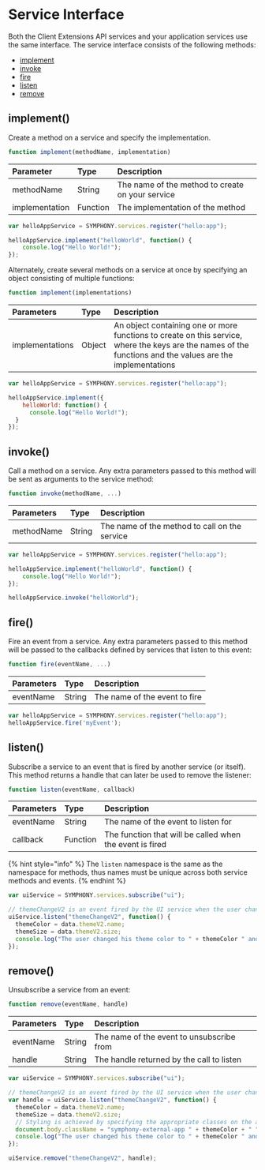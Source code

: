 # Service Interface

Both the Client Extensions API services and your application services use the same interface. The service interface consists of the following methods:

* [implement](service-interface.md#implement)
* [invoke](service-interface.md#invoke)
* [fire](service-interface.md#fire)
* [listen](service-interface.md#listen)
* [remove](service-interface.md#remove)

## implement\(\)

Create a method on a service and specify the implementation.

```javascript
function implement(methodName, implementation)
```

| Parameter | Type | Description |
| :--- | :--- | :--- |
| methodName | String | The name of the method to create on your service |
| implementation | Function | The implementation of the method |

```javascript
var helloAppService = SYMPHONY.services.register("hello:app");

helloAppService.implement("helloWorld", function() {
    console.log("Hello World!");
});
```

Alternately, create several methods on a service at once by specifying an object consisting of multiple functions:

```javascript
function implement(implementations)
```

| Parameters | Type | Description |
| :--- | :--- | :--- |
| implementations | Object | An object containing one or more functions to create on this service, where the keys are the names of the functions and the values are the implementations |

```javascript
var helloAppService = SYMPHONY.services.register("hello:app");

helloAppService.implement({
    helloWorld: function() {
      console.log("Hello World!");
  }
});
```

## invoke\(\)

Call a method on a service. Any extra parameters passed to this method will be sent as arguments to the service method:

```javascript
function invoke(methodName, ...)
```

| Parameters | Type | Description |
| :--- | :--- | :--- |
| methodName | String | The name of the method to call on the service |

```javascript
var helloAppService = SYMPHONY.services.register("hello:app");

helloAppService.implement("helloWorld", function() {
    console.log("Hello World!");
});

helloAppService.invoke("helloWorld");
```

## fire\(\)

Fire an event from a service. Any extra parameters passed to this method will be passed to the callbacks defined by services that listen to this event:

```javascript
function fire(eventName, ...)
```

| Parameters | Type | Description |
| :--- | :--- | :--- |
| eventName | String | The name of the event to fire |

```javascript
var helloAppService = SYMPHONY.services.register("hello:app");
helloAppService.fire('myEvent');
```

## listen\(\)

Subscribe a service to an event that is fired by another service \(or itself\). This method returns a handle that can later be used to remove the listener:

```javascript
function listen(eventName, callback)
```

| Parameters | Type | Description |
| :--- | :--- | :--- |
| eventName | String | The name of the event to listen for |
| callback | Function | The function that will be called when the event is fired |

{% hint style="info" %}
The `listen` namespace is the same as the namespace for methods, thus names must be unique across both service methods and events.
{% endhint %}

```javascript
var uiService = SYMPHONY.services.subscribe("ui");

// themeChangeV2 is an event fired by the UI service when the user changes his theme or font. The themeV2 object which contains the theme name and font size is also passed along with the event.
uiService.listen("themeChangeV2", function() {
  themeColor = data.themeV2.name;
  themeSize = data.themeV2.size;
  console.log("The user changed his theme color to " + themeColor " and font size to " + themeSize ".");
});
```

## remove\(\)

Unsubscribe a service from an event:

```javascript
function remove(eventName, handle)
```

| Parameters | Type | Description |
| :--- | :--- | :--- |
| eventName | String | The name of the event to unsubscribe from |
| handle | String | The handle returned by the call to listen |

```javascript
var uiService = SYMPHONY.services.subscribe("ui");

// themeChangeV2 is an event fired by the UI service when the user changes his theme or font. The themeV2 object which contains the theme name and font size is also passed along with the event.
var handle = uiService.listen("themeChangeV2", function() {
  themeColor = data.themeV2.name;
  themeSize = data.themeV2.size;
  // Styling is achieved by specifying the appropriate classes on the app module's body element.
  document.body.className = "symphony-external-app " + themeColor + " " + themeSize;
  console.log("The user changed his theme color to " + themeColor " and font size to " + themeSize ".");
});

uiService.remove("themeChangeV2", handle);
```

